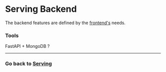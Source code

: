 # Serving Backend

The backend features are defined by the [frontend's](../frontend/) needs.

### Tools

FastAPI + MongoDB ?

---

### Go back to [Serving](../)
